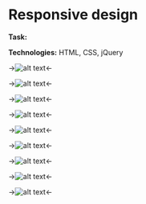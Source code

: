 # Responsive design 


**Task:** 

**Technologies:** HTML, CSS, jQuery

->![alt text](https://github.com/sbrilenko/Responsive-design/blob/master/screeens/rd1.jpg)<-

->![alt text](https://github.com/sbrilenko/Responsive-design/blob/master/screeens/rd2.jpg)<-

->![alt text](https://github.com/sbrilenko/Responsive-design/blob/master/screeens/rd3.jpg)<-

->![alt text](https://github.com/sbrilenko/Responsive-design/blob/master/screeens/rd4.jpg)<-

->![alt text](https://github.com/sbrilenko/Responsive-design/blob/master/screeens/rd5.jpg)<-

->![alt text](https://github.com/sbrilenko/Responsive-design/blob/master/screeens/rd6.jpg)<-

->![alt text](https://github.com/sbrilenko/Responsive-design/blob/master/screeens/rd7.jpg)<-

->![alt text](https://github.com/sbrilenko/Responsive-design/blob/master/screeens/rd8.jpg)<-

->![alt text](https://github.com/sbrilenko/Responsive-design/blob/master/screeens/rd9.jpg)<-
